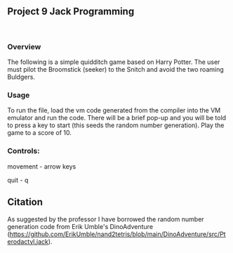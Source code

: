 ## Project 9 Jack Programming
<br>

### Overview
The following is a simple quidditch game based on Harry Potter. The user must pilot the Broomstick (seeker) to the Snitch and avoid the two roaming Buldgers. 

### Usage

To run the file, load the vm code generated from the compiler into the VM emulator and run the code. There will be a brief pop-up and you will be told to press a key to start (this seeds the random number generation). Play the game to a score of 10. 

### Controls:

movement - arrow keys

quit - q



## Citation 

As suggested by the professor I have borrowed the random number generation code from Erik Umble's DinoAdventure (https://github.com/ErikUmble/nand2tetris/blob/main/DinoAdventure/src/Pterodactyl.jack).